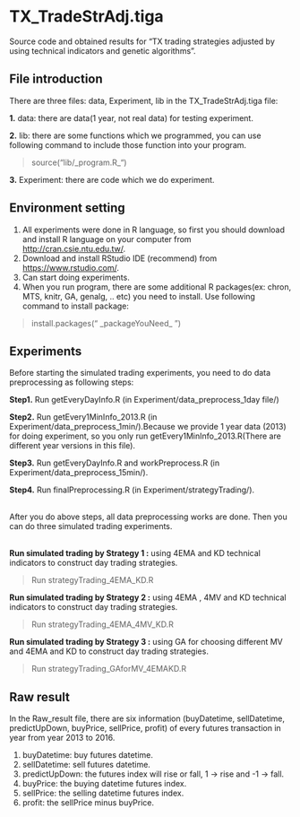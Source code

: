 # TX_TradeStrAdj.tiga

Source code and obtained results for “TX trading strategies adjusted by using technical indicators and genetic algorithms”.


## File introduction

There are three files: data, Experiment, lib in the TX_TradeStrAdj.tiga file:

**1.** data: there are data(1 year, not real data) for testing experiment.

**2.** lib: there are some functions which we programmed, you can use following command to include those function into your program.
> source(“lib/\_program.R\_“) 

**3.** Experiment: there are code which we do experiment.

## Environment setting

1.	All experiments were done in R language, so first you should download and install R language on your computer from http://cran.csie.ntu.edu.tw/.
2.	Download and install RStudio IDE (recommend) from https://www.rstudio.com/. 
3.	Can start doing experiments.
4.	When you run program, there are some additional R packages(ex: chron, MTS, knitr, GA, genalg, .. etc) you need to install. Use following command to install package:
> install.packages(“ \_packageYouNeed\_ ”) 

## Experiments

Before starting the simulated trading experiments, you need to do data preprocessing as following steps: 
</br>

**Step1.** Run getEveryDayInfo.R (in Experiment/data_preprocess_1day file/)

**Step2.** Run getEvery1MinInfo_2013.R (in Experiment/data_preprocess_1min/).Because we provide 1 year data (2013) for doing experiment, so you only run getEvery1MinInfo_2013.R(There are different year versions in this file).

**Step3.** Run getEveryDayInfo.R and workPreprocess.R (in Experiment/data_preprocess_15min/).

**Step4.** Run finalPreprocessing.R (in Experiment/strategyTrading/).  
  
</br>After you do above steps, all data preprocessing works are done. Then you can do three simulated trading experiments. </br> 
  
**Run simulated trading by Strategy 1 :** using 4EMA and KD technical indicators to construct day trading strategies.
> Run strategyTrading_4EMA_KD.R

**Run simulated trading by Strategy 2 :** using 4EMA , 4MV and KD technical indicators to construct day trading strategies.
> Run strategyTrading_4EMA_4MV_KD.R

**Run simulated trading by Strategy 3 :** using GA for choosing different MV and 4EMA and KD to construct day trading strategies.
> Run strategyTrading_GAforMV_4EMAKD.R

## Raw result

In the Raw_result file, there are six information (buyDatetime, sellDatetime, predictUpDown, buyPrice, sellPrice, profit) of every futures transaction in year from year 2013 to 2016.
1. buyDatetime: buy futures datetime. 
2. sellDatetime: sell futures datetime.
3. predictUpDown: the futures index will rise or fall, 1 -> rise and -1 -> fall.
4. buyPrice: the buying datetime futures index.
5. sellPrice: the selling datetime futures index.
6. profit: the sellPrice minus buyPrice.

